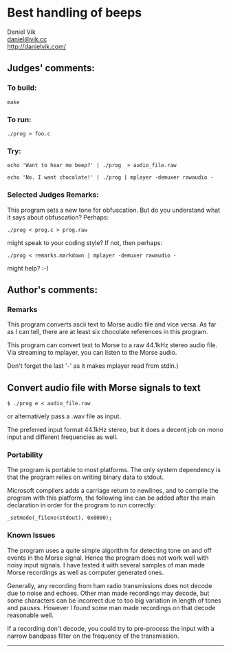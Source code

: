 # Best handling of beeps

Daniel Vik  
<daniel@vik.cc>  
<http://danielvik.com/>  


## Judges' comments:
### To build:

    make

### To run:

    ./prog > foo.c

### Try:

    echo 'Want to hear me beep?' | ./prog  > audio_file.raw

    echo 'No. I want chocolate!' | ./prog | mplayer -demuxer rawaudio -

### Selected Judges Remarks:

This program sets a new tone for obfuscation.  But do you understand
what it says about obfuscation?  Perhaps:

    ./prog < prog.c > prog.raw

might speak to your coding style?  If not, then perhaps:

    ./prog < remarks.markdown | mplayer -demuxer rawaudio -

might help? :-)

## Author's comments:
### Remarks

This program converts ascii text to Morse audio file and vice versa. As far as
I can tell, there are at least six chocolate references in this program.

This program can convert text to Morse to a raw 44.1kHz stereo audio file.
Via streaming to mplayer, you can listen to the Morse audio.

Don't forget the last '-' as it makes mplayer read from stdin.)

## Convert audio file with Morse signals to text

    $ ./prog e < audio_file.raw

or alternatively pass a .wav file as input.

The preferred input format 44.1kHz stereo,   but it does  a decent job on mono
input and different frequencies  as well.

### Portability

The program is portable to most platforms. The only system  dependency is that
the program relies on writing binary data to stdout.

Microsoft compilers adds a carriage  return to  newlines,   and to compile the
program with this platform,   the following line  can be added  after the main
declaration in order for the program to run correctly:

    _setmode(_fileno(stdout), 0x8000);

### Known Issues

The program uses a quite simple algorithm for detecting tone on and off events
in the Morse signal.   Hence the program  does not work well  with noisy input
signals. I have tested it with several samples of man made Morse recordings as
well as computer generated ones.

Generally, any recording from ham  radio transmissions  does not decode due to
noise and echoes.   Other man made recordings may decode,  but some characters
can be  incorrect  due to too big  variation  in length  of tones  and pauses.
However I found some man made recordings on that decode reasonable well.

If a recording don't decode,   you could try to  pre-process the input  with a
narrow bandpass filter on the frequency of the transmission.

--------------------------------------------------------------------------------
<!--
(c) Copyright 1984-2015, [Leo Broukhis, Simon Cooper, Landon Curt Noll][judges] - All rights reserved
This work is licensed under a [Creative Commons Attribution-ShareAlike 3.0 Unported License][cc].

[judges]: http://www.ioccc.org/judges.html
[cc]: http://creativecommons.org/licenses/by-sa/3.0/
-->
